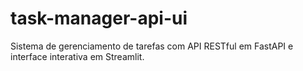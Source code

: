 # task-manager-api-ui
Sistema de gerenciamento de tarefas com API RESTful em FastAPI e interface interativa em Streamlit.
